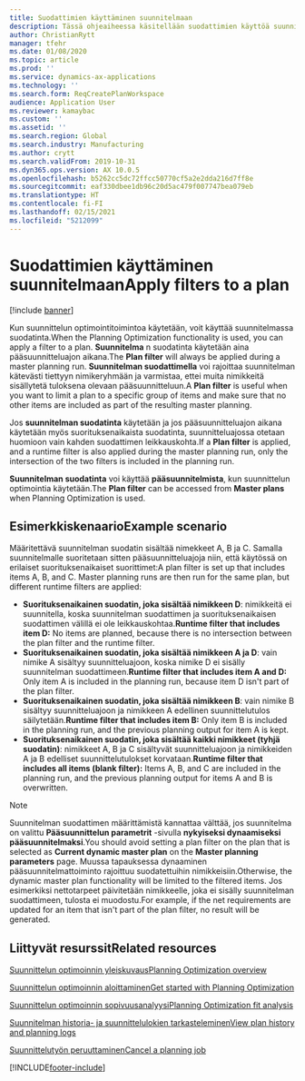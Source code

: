 ```yaml
---
title: Suodattimien käyttäminen suunnitelmaan
description: Tässä ohjeaiheessa käsitellään suodattimien käyttöä suunnitelmassa suunnittelun optimointitoimintoa käytettäessä.
author: ChristianRytt
manager: tfehr
ms.date: 01/08/2020
ms.topic: article
ms.prod: ''
ms.service: dynamics-ax-applications
ms.technology: ''
ms.search.form: ReqCreatePlanWorkspace
audience: Application User
ms.reviewer: kamaybac
ms.custom: ''
ms.assetid: ''
ms.search.region: Global
ms.search.industry: Manufacturing
ms.author: crytt
ms.search.validFrom: 2019-10-31
ms.dyn365.ops.version: AX 10.0.5
ms.openlocfilehash: b5262cc5dc72ffcc50770cf5a2e2dda216d7ff8e
ms.sourcegitcommit: eaf330dbee1db96c20d5ac479f007747bea079eb
ms.translationtype: HT
ms.contentlocale: fi-FI
ms.lasthandoff: 02/15/2021
ms.locfileid: "5212099"
---
```

# <a name="apply-filters-to-a-plan"></a><span data-ttu-id="5e2d2-103">Suodattimien käyttäminen suunnitelmaan</span><span class="sxs-lookup"><span data-stu-id="5e2d2-103">Apply filters to a plan</span></span>

[!include [banner](../../includes/banner.md)]

<span data-ttu-id="5e2d2-104">Kun suunnittelun optimointitoimintoa käytetään, voit käyttää suunnitelmassa suodatinta.</span><span class="sxs-lookup"><span data-stu-id="5e2d2-104">When the Planning Optimization functionality is used, you can apply a filter to a plan.</span></span> <span data-ttu-id="5e2d2-105">**Suunnitelma** n suodatinta käytetään aina pääsuunnitteluajon aikana.</span><span class="sxs-lookup"><span data-stu-id="5e2d2-105">The **Plan filter** will always be applied during a master planning run.</span></span> <span data-ttu-id="5e2d2-106">**Suunnitelman suodattimella** voi rajoittaa suunnitelman kätevästi tiettyyn nimikeryhmään ja varmistaa, ettei muita nimikkeitä sisällytetä tuloksena olevaan pääsuunnitteluun.</span><span class="sxs-lookup"><span data-stu-id="5e2d2-106">A **Plan filter** is useful when you want to limit a plan to a specific group of items and make sure that no other items are included as part of the resulting master planning.</span></span>

<span data-ttu-id="5e2d2-107">Jos **suunnitelman suodatinta** käytetään ja jos pääsuunnitteluajon aikana käytetään myös suorituksenaikaista suodatinta, suunnitteluajossa otetaan huomioon vain kahden suodattimen leikkauskohta.</span><span class="sxs-lookup"><span data-stu-id="5e2d2-107">If a **Plan filter** is applied, and a runtime filter is also applied during the master planning run, only the intersection of the two filters is included in the planning run.</span></span>

<span data-ttu-id="5e2d2-108">**Suunnitelman suodatinta** voi käyttää **pääsuunnitelmista**, kun suunnittelun optimointia käytetään.</span><span class="sxs-lookup"><span data-stu-id="5e2d2-108">The **Plan filter** can be accessed from **Master plans** when Planning Optimization is used.</span></span>

## <a name="example-scenario"></a><span data-ttu-id="5e2d2-109">Esimerkkiskenaario</span><span class="sxs-lookup"><span data-stu-id="5e2d2-109">Example scenario</span></span>

<span data-ttu-id="5e2d2-110">Määritettävä suunnitelman suodatin sisältää nimekkeet A, B ja C. Samalla suunnitelmalle suoritetaan sitten pääsuunnitteluajoja niin, että käytössä on erilaiset suorituksenaikaiset suorittimet:</span><span class="sxs-lookup"><span data-stu-id="5e2d2-110">A plan filter is set up that includes items A, B, and C. Master planning runs are then run for the same plan, but different runtime filters are applied:</span></span>

- <span data-ttu-id="5e2d2-111">**Suorituksenaikainen suodatin, joka sisältää nimikkeen D**: nimikkeitä ei suunnitella, koska suunnitelman suodattimen ja suorituksenaikaisen suodattimen välillä ei ole leikkauskohtaa.</span><span class="sxs-lookup"><span data-stu-id="5e2d2-111">**Runtime filter that includes item D:** No items are planned, because there is no intersection between the plan filter and the runtime filter.</span></span>
- <span data-ttu-id="5e2d2-112">**Suorituksenaikainen suodatin, joka sisältää nimikkeen A ja D**: vain nimike A sisältyy suunnitteluajoon, koska nimike D ei sisälly suunnitelman suodattimeen.</span><span class="sxs-lookup"><span data-stu-id="5e2d2-112">**Runtime filter that includes item A and D:** Only item A is included in the planning run, because item D isn't part of the plan filter.</span></span>
- <span data-ttu-id="5e2d2-113">**Suorituksenaikainen suodatin, joka sisältää nimikkeen B**: vain nimike B sisältyy suunnitteluajoon ja nimikkeen A edellinen suunnittelutulos säilytetään.</span><span class="sxs-lookup"><span data-stu-id="5e2d2-113">**Runtime filter that includes item B:** Only item B is included in the planning run, and the previous planning output for item A is kept.</span></span>
- <span data-ttu-id="5e2d2-114">**Suorituksenaikainen suodatin, joka sisältää kaikki nimikkeet (tyhjä suodatin)**: nimikkeet A, B ja C sisältyvät suunnitteluajoon ja nimikkeiden A ja B edelliset suunnittelutulokset korvataan.</span><span class="sxs-lookup"><span data-stu-id="5e2d2-114">**Runtime filter that includes all items (blank filter):** Items A, B, and C are included in the planning run, and the previous planning output for items A and B is overwritten.</span></span>

> [!NOTE]
> <span data-ttu-id="5e2d2-115">Suunnitelman suodattimen määrittämistä kannattaa välttää, jos suunnitelma on valittu **Pääsuunnittelun parametrit** -sivulla **nykyiseksi dynaamiseksi pääsuunnitelmaksi**.</span><span class="sxs-lookup"><span data-stu-id="5e2d2-115">You should avoid setting a plan filter on the plan that is selected as **Current dynamic master plan** on the **Master planning parameters** page.</span></span> <span data-ttu-id="5e2d2-116">Muussa tapauksessa dynaaminen pääsuunnitelmattoiminto rajoittuu suodatettuihin nimikkeisiin.</span><span class="sxs-lookup"><span data-stu-id="5e2d2-116">Otherwise, the dynamic master plan functionality will be limited to the filtered items.</span></span> <span data-ttu-id="5e2d2-117">Jos esimerkiksi nettotarpeet päivitetään nimikkeelle, joka ei sisälly suunnitelman suodattimeen, tulosta ei muodostu.</span><span class="sxs-lookup"><span data-stu-id="5e2d2-117">For example, if the net requirements are updated for an item that isn't part of the plan filter, no result will be generated.</span></span>

## <a name="related-resources"></a><span data-ttu-id="5e2d2-118">Liittyvät resurssit</span><span class="sxs-lookup"><span data-stu-id="5e2d2-118">Related resources</span></span>

[<span data-ttu-id="5e2d2-119">Suunnittelun optimoinnin yleiskuvaus</span><span class="sxs-lookup"><span data-stu-id="5e2d2-119">Planning Optimization overview</span></span>](planning-optimization-overview.md)

[<span data-ttu-id="5e2d2-120">Suunnittelun optimoinnin aloittaminen</span><span class="sxs-lookup"><span data-stu-id="5e2d2-120">Get started with Planning Optimization</span></span>](get-started.md)

[<span data-ttu-id="5e2d2-121">Suunnittelun optimoinnin sopivuusanalyysi</span><span class="sxs-lookup"><span data-stu-id="5e2d2-121">Planning Optimization fit analysis</span></span>](planning-optimization-fit-analysis.md)

[<span data-ttu-id="5e2d2-122">Suunnitelman historia- ja suunnittelulokien tarkasteleminen</span><span class="sxs-lookup"><span data-stu-id="5e2d2-122">View plan history and planning logs</span></span>](plan-history-logs.md)

[<span data-ttu-id="5e2d2-123">Suunnittelutyön peruuttaminen</span><span class="sxs-lookup"><span data-stu-id="5e2d2-123">Cancel a planning job</span></span>](cancel-planning-job.md)


[!INCLUDE[footer-include](../../../includes/footer-banner.md)]